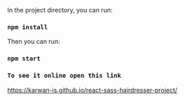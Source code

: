 In the project directory, you can run:

### `npm install`

Then you can run:

### `npm start`



### `To see it online open this link`

https://karwan-is.github.io/react-sass-hairdresser-project/

